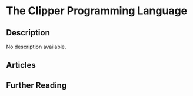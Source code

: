 # The Clipper Programming Language

## Description

No description available.

## Articles

## Further Reading